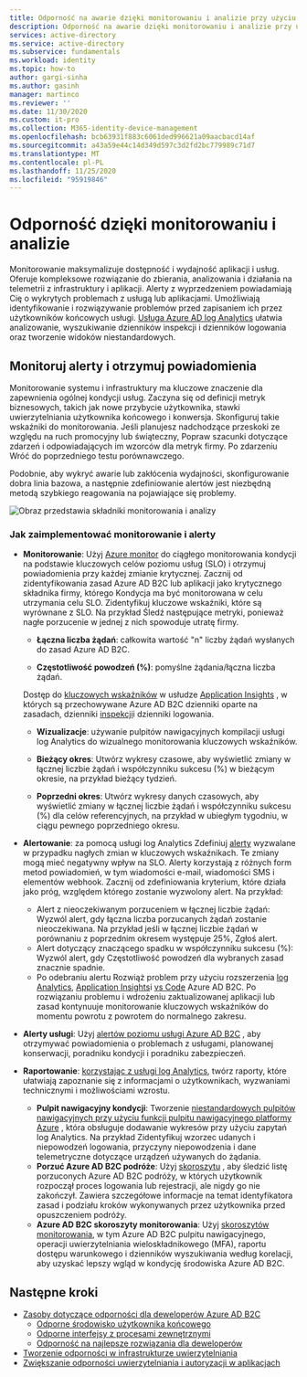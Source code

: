 ```yaml
---
title: Odporność na awarie dzięki monitorowaniu i analizie przy użyciu Azure AD B2C | Microsoft Docs
description: Odporność na awarie dzięki monitorowaniu i analizie przy użyciu Azure AD B2C
services: active-directory
ms.service: active-directory
ms.subservice: fundamentals
ms.workload: identity
ms.topic: how-to
author: gargi-sinha
ms.author: gasinh
manager: martinco
ms.reviewer: ''
ms.date: 11/30/2020
ms.custom: it-pro
ms.collection: M365-identity-device-management
ms.openlocfilehash: bcb63931f883c6061ded996621a09aacbacd14af
ms.sourcegitcommit: a43a59e44c14d349d597c3d2fd2bc779989c71d7
ms.translationtype: MT
ms.contentlocale: pl-PL
ms.lasthandoff: 11/25/2020
ms.locfileid: "95919846"
---
```

# <a name="resilience-through-monitoring-and-analytics"></a>Odporność dzięki monitorowaniu i analizie

Monitorowanie maksymalizuje dostępność i wydajność aplikacji i usług. Oferuje kompleksowe rozwiązanie do zbierania, analizowania i działania na telemetrii z infrastruktury i aplikacji. Alerty z wyprzedzeniem powiadamiają Cię o wykrytych problemach z usługą lub aplikacjami. Umożliwiają identyfikowanie i rozwiązywanie problemów przed zapisaniem ich przez użytkowników końcowych usługi. [Usługa Azure AD log Analytics](https://azure.microsoft.com/services/monitor/?OCID=AID2100131_SEM_6d16332c03501fc9c1f46c94726d2264:G:s&ef_id=6d16332c03501fc9c1f46c94726d2264:G:s&msclkid=6d16332c03501fc9c1f46c94726d2264#features) ułatwia analizowanie, wyszukiwanie dzienników inspekcji i dzienników logowania oraz tworzenie widoków niestandardowych.

## <a name="monitor-and-get-notified-through-alerts"></a>Monitoruj alerty i otrzymuj powiadomienia

Monitorowanie systemu i infrastruktury ma kluczowe znaczenie dla zapewnienia ogólnej kondycji usług. Zaczyna się od definicji metryk biznesowych, takich jak nowe przybycie użytkownika, stawki uwierzytelniania użytkownika końcowego i konwersja. Skonfiguruj takie wskaźniki do monitorowania. Jeśli planujesz nadchodzące przeskoki ze względu na ruch promocyjny lub świąteczny, Popraw szacunki dotyczące zdarzeń i odpowiadających im wzorców dla metryk firmy. Po zdarzeniu Wróć do poprzedniego testu porównawczego.

Podobnie, aby wykryć awarie lub zakłócenia wydajności, skonfigurowanie dobra linia bazowa, a następnie zdefiniowanie alertów jest niezbędną metodą szybkiego reagowania na pojawiające się problemy.

![Obraz przedstawia składniki monitorowania i analizy](media/resilience-with-monitoring-alerting/monitoring-analytics-architecture.png)

### <a name="how-to-implement-monitoring-and-alerting"></a>Jak zaimplementować monitorowanie i alerty

- **Monitorowanie**: Użyj [Azure monitor](https://docs.microsoft.com/azure/active-directory-b2c/azure-monitor) do ciągłego monitorowania kondycji na podstawie kluczowych celów poziomu usług (SLO) i otrzymuj powiadomienia przy każdej zmianie krytycznej. Zacznij od zidentyfikowania zasad Azure AD B2C lub aplikacji jako krytycznego składnika firmy, którego Kondycja ma być monitorowana w celu utrzymania celu SLO. Zidentyfikuj kluczowe wskaźniki, które są wyrównane z SLO.
Na przykład Śledź następujące metryki, ponieważ nagłe porzucenie w jednej z nich spowoduje utratę firmy.

  - **Łączna liczba żądań**: całkowita wartość "n" liczby żądań wysłanych do zasad Azure AD B2C.

  - **Częstotliwość powodzeń (%)**: pomyślne żądania/łączna liczba żądań.

  Dostęp do [kluczowych wskaźników](https://docs.microsoft.com/azure/active-directory-b2c/view-audit-logs) w usłudze [Application Insights](https://docs.microsoft.com/azure/active-directory-b2c/analytics-with-application-insights) , w których są przechowywane Azure AD B2C dzienniki oparte na zasadach, dzienniki [inspekcji](https://docs.microsoft.coms/azure/active-directory-b2c/analytics-with-application-insights)i dzienniki logowania.  

   - **Wizualizacje**: używanie pulpitów nawigacyjnych kompilacji usługi log Analytics do wizualnego monitorowania kluczowych wskaźników.

   - **Bieżący okres**: Utwórz wykresy czasowe, aby wyświetlić zmiany w łącznej liczbie żądań i współczynniku sukcesu (%) w bieżącym okresie, na przykład bieżący tydzień.

   - **Poprzedni okres**: Utwórz wykresy danych czasowych, aby wyświetlić zmiany w łącznej liczbie żądań i współczynniku sukcesu (%) dla celów referencyjnych, na przykład w ubiegłym tygodniu, w ciągu pewnego poprzedniego okresu.

- **Alertowanie**: za pomocą usługi log Analytics Zdefiniuj [alerty](https://docs.microsoft.com/azure/azure-monitor/platform/alerts-log) wyzwalane w przypadku nagłych zmian w kluczowych wskaźnikach. Te zmiany mogą mieć negatywny wpływ na SLO. Alerty korzystają z różnych form metod powiadomień, w tym wiadomości e-mail, wiadomości SMS i elementów webhook. Zacznij od zdefiniowania kryterium, które działa jako próg, względem którego zostanie wyzwolony alert. Na przykład:
  - Alert z nieoczekiwanym porzuceniem w łącznej liczbie żądań: Wyzwól alert, gdy łączna liczba porzucanych żądań zostanie nieoczekiwana. Na przykład jeśli w łącznej liczbie żądań w porównaniu z poprzednim okresem występuje 25%, Zgłoś alert.  
  - Alert dotyczący znaczącego spadku w współczynniku sukcesu (%): Wyzwól alert, gdy Częstotliwość powodzeń dla wybranych zasad znacznie spadnie.
  - Po odebraniu alertu Rozwiąż problem przy użyciu rozszerzenia [log Analytics](https://docs.microsoft.com/azure/active-directory/reports-monitoring/howto-install-use-log-analytics-views), [Application Insights](https://docs.microsoft.com/azure/active-directory-b2c/troubleshoot-with-application-insights#:~:text=Setup%20Application%20Insights%201%20Go%20to%20the%20Azure,left-menu%2C%20and%20click%20on%20it.%20More%20items...%20)i [vs Code](https://marketplace.visualstudio.com/items?itemName=AzureADB2CTools.aadb2c) Azure AD B2C. Po rozwiązaniu problemu i wdrożeniu zaktualizowanej aplikacji lub zasad kontynuuje monitorowanie kluczowych wskaźników do momentu powrotu z powrotem do normalnego zakresu.

- **Alerty usługi**: Użyj [alertów poziomu usługi Azure AD B2C](https://docs.microsoft.com/azure/service-health/service-health-overview) , aby otrzymywać powiadomienia o problemach z usługami, planowanej konserwacji, poradniku kondycji i poradniku zabezpieczeń.

- **Raportowanie**: [korzystając z usługi log Analytics](https://docs.microsoft.com/azure/active-directory/reports-monitoring/howto-integrate-activity-logs-with-log-analytics), twórz raporty, które ułatwiają zapoznanie się z informacjami o użytkownikach, wyzwaniami technicznymi i możliwościami wzrostu.
  - **Pulpit nawigacyjny kondycji**: Tworzenie [niestandardowych pulpitów nawigacyjnych przy użyciu funkcji pulpitu nawigacyjnego platformy Azure](https://docs.microsoft.com/azure/azure-monitor/learn/tutorial-app-dashboards) , która obsługuje dodawanie wykresów przy użyciu zapytań log Analytics. Na przykład Zidentyfikuj wzorzec udanych i niepowodzeń logowania, przyczyny niepowodzenia i dane telemetryczne dotyczące urządzeń używanych do żądania.
  - **Porzuć Azure AD B2C podróże**: Użyj [skoroszytu](https://github.com/azure-ad-b2c/siem#list-of-abandon-journeys) , aby śledzić listę porzuconych Azure AD B2C podróży, w których użytkownik rozpoczął proces logowania lub rejestracji, ale nigdy go nie zakończył. Zawiera szczegółowe informacje na temat identyfikatora zasad i podziału kroków wykonywanych przez użytkownika przed opuszczeniem podróży.
  - **Azure AD B2C skoroszyty monitorowania**: Użyj [skoroszytów monitorowania](https://github.com/azure-ad-b2c/siem), w tym Azure AD B2C pulpitu nawigacyjnego, operacji uwierzytelniania wieloskładnikowego (MFA), raportu dostępu warunkowego i dzienników wyszukiwania według korelacji, aby uzyskać lepszy wgląd w kondycję środowiska Azure AD B2C.
  
## <a name="next-steps"></a>Następne kroki

- [Zasoby dotyczące odporności dla deweloperów Azure AD B2C](resilience-b2c.md)
  - [Odporne środowisko użytkownika końcowego](resilient-end-user-experience.md)
  - [Odporne interfejsy z procesami zewnętrznymi](resilient-external-processes.md)
  - [Odporność na najlepsze rozwiązania dla deweloperów](resilience-b2c-developer-best-practices.md)
- [Tworzenie odporności w infrastrukturze uwierzytelniania](resilience-in-infrastructure.md)
- [Zwiększanie odporności uwierzytelniania i autoryzacji w aplikacjach](resilience-app-development-overview.md)
